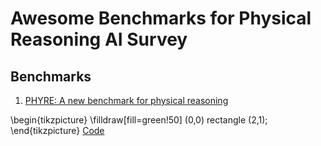 # Awesome Benchmarks for Physical Reasoning AI Survey

## Benchmarks


1) [PHYRE: A new benchmark for physical reasoning](https://arxiv.org/abs/1908.05656)

\begin{tikzpicture}
\filldraw[fill=green!50] (0,0) rectangle (2,1);
\end{tikzpicture}
[Code](https://github.com/facebookresearch/phyre)
